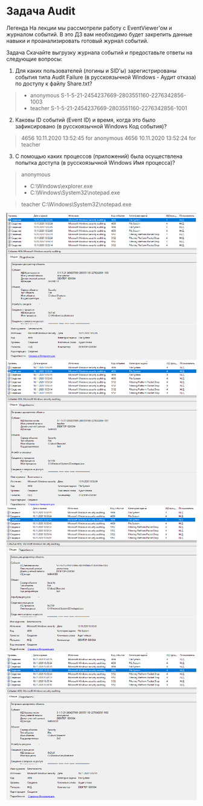 # Задача Audit
Легенда
На лекции мы рассмотрели работу с EventViewer'ом и журналом событий. В это ДЗ вам необходимо будет закрепить данные навыки и проанализировать готовый журнал событий.

Задача
Скачайте выгрузку журнала событий и предоставьте ответы на следующие вопросы:

1. Для каких пользователей (логины и SID'ы) зарегистрированы события типа Audit Failure (в русскоязычной Windows - Аудит отказа) по доступу к файлу Share.txt?
> - anonymous S-1-5-21-2454237669-2803551160-2276342856-1003
> - teacher S-1-5-21-2454237669-2803551160-2276342856-1001


2. Каковы ID событий (Event ID) и время, когда это было зафиксировано (в русскоязычной Windows Код события)?
> 4656 10.11.2020 13:52:45	for anonymous
> 4656 10.11.2020 13:52:24	for teacher
3. С помощью каких процессов (приложений) была осуществлена попытка доступа (в русскоязычной Windows Имя процесса)?
> anonymous 
> - C:\Windows\explorer.exe
> - C:\Windows\System32\notepad.exe

> teacher C:\Windows\System32\notepad.exe


![](pic/1.1.png)
![](pic/1.2.png)
![](pic/1.3.png)
![](pic/1.4.png)